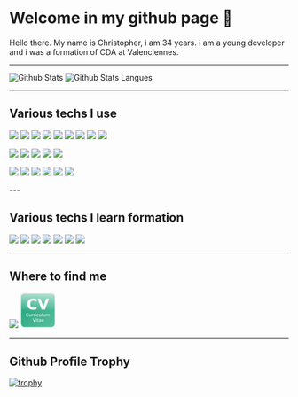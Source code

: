 # Welcome in my github page 👋

<p>
Hello there.
My name is Christopher, i am 34 years.
i am a young developer and i was a formation of CDA at Valenciennes.
</p>

---

<div>
<img height="170" src="https://github-readme-stats.vercel.app/api?username=mocquaischristopher&scount_private=true&include_all_commits=true&theme=blue-green&show_icons=true" alt="Github Stats" />
<img src="https://github-readme-stats.vercel.app/api/top-langs/?username=mocquaischristopher&langs_count=8&theme=blue-green&layout=compact" alt="Github Stats Langues" />
</div>

---

## Various techs I use
<p>
<img src="https://img.shields.io/badge/html5-%23E34F26.svg?style=for-the-badge&logo=html5&logoColor=white">
<img src="https://img.shields.io/badge/css3-%231572B6.svg?style=for-the-badge&logo=css3&logoColor=white">
<img src="https://img.shields.io/badge/javascript-%23323330.svg?style=for-the-badge&logo=javascript&logoColor=%23F7DF1E">
<img src="https://img.shields.io/badge/jquery-%230769AD.svg?style=for-the-badge&logo=jquery&logoColor=white">
<img src="https://img.shields.io/badge/php-%23777BB4.svg?style=for-the-badge&logo=php&logoColor=white">
<img src="https://img.shields.io/badge/mysql-%2300f.svg?style=for-the-badge&logo=mysql&logoColor=white">
<img src="https://img.shields.io/badge/bootstrap-%23563D7C.svg?style=for-the-badge&logo=bootstrap&logoColor=white">
<img src="https://img.shields.io/badge/angular-%23DD0031.svg?style=for-the-badge&logo=angular&logoColor=white">
<img src="https://img.shields.io/badge/symfony-%23000000.svg?style=for-the-badge&logo=symfony&logoColor=white">
</p>
<p>
<img src="https://img.shields.io/badge/adobephotoshop-%2331A8FF.svg?style=for-the-badge&logo=adobephotoshop&logoColor=white">
<img src="https://img.shields.io/badge/adobeillustrator-%23FF9A00.svg?style=for-the-badge&logo=adobeillustrator&logoColor=white">
<img src="https://img.shields.io/badge/Adobe%20InDesign-49021F?style=for-the-badge&logo=adobeindesign&logoColor=white">
<img src="https://img.shields.io/badge/Adobe%20XD-470137?style=for-the-badge&logo=Adobe%20XD&logoColor=#FF61F6">
<img src="https://img.shields.io/badge/figma-%23F24E1E.svg?style=for-the-badge&logo=figma&logoColor=white">
</p>
<p>
<img src="https://img.shields.io/badge/Atom-%2366595C.svg?style=for-the-badge&logo=atom&logoColor=white"> 
<img src="https://img.shields.io/badge/Visual%20Studio%20Code-0078d7.svg?style=for-the-badge&logo=visual-studio-code&logoColor=white"> 
<img src="https://img.shields.io/badge/Pop!_OS-48B9C7?style=for-the-badge&logo=Pop!_OS&logoColor=white"> 
<img src="https://img.shields.io/badge/node.js-6DA55F?style=for-the-badge&logo=node.js&logoColor=white"> 
<img src="https://img.shields.io/badge/Canva-%2300C4CC.svg?style=for-the-badge&logo=Canva&logoColor=white"> 
<img src="https://img.shields.io/badge/Trello-%23026AA7.svg?style=for-the-badge&logo=Trello&logoColor=white"> 
</p>
---

## Various techs I learn formation
<p>
<img src="https://img.shields.io/badge/SASS-hotpink.svg?style=for-the-badge&logo=SASS&logoColor=white">
<img src="https://img.shields.io/badge/typescript-%23007ACC.svg?style=for-the-badge&logo=typescript&logoColor=white"> 
<img src="https://img.shields.io/badge/react-%2320232a.svg?style=for-the-badge&logo=react&logoColor=%2361DAFB"> 
<img src="https://img.shields.io/badge/vuejs-%2335495e.svg?style=for-the-badge&logo=vuedotjs&logoColor=%234FC08D"> 
<img src="https://img.shields.io/badge/jira-%230A0FFF.svg?style=for-the-badge&logo=jira&logoColor=white"> 
<img src="https://img.shields.io/badge/-mocha-%238D6748?style=for-the-badge&logo=mocha&logoColor=white">
<img src="https://img.shields.io/badge/postgres-%23316192.svg?style=for-the-badge&logo=postgresql&logoColor=white"> 
</p>

---

## Where to find me
<p>
    <a href="https://www.linkedin.com/in/christopher-mocquais" target="_blank" rel="noopener><img src="https://img.shields.io/badge/linkedin-%230077B5.svg?style=for-the-badge&logo=linkedin&logoColor=white"></a>
    <a href="https://twitter.com/ChristMocquais" target="_blank"><img src="https://img.shields.io/badge/<Twitter>-%231DA1F2.svg?style=for-the-badge&logo=Twitter&logoColor=white"></a>
    <a href="mocquaischristopher.github.io/Site-CV/" target="_blank"><img src="./img/CV.png" alt="CV"></a>
</p>

---

## Github Profile Trophy

[![trophy](https://github-profile-trophy.vercel.app/?username=mocquaischristopher&theme=onestar&row=2&column=4)](https://github.com/mocquaischristopher)
